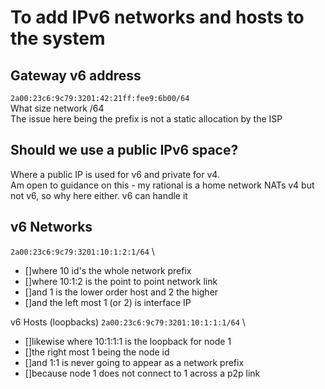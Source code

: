 # To add IPv6 networks and hosts to the system
## Gateway v6 address
```2a00:23c6:9c79:3201:42:21ff:fee9:6b00/64``` \
What size network /64 \
The issue here being the prefix is not a static allocation by the ISP

## Should we use a public IPv6 space?
Where a public IP is used for v6 and private for v4. \
Am open to guidance on this - my rational is a home network NATs v4 but not v6, so why here either. v6 can handle it

## v6 Networks
``2a00:23c6:9c79:3201:10:1:2:1/64`` \
- []where 10 id's the whole network prefix
- []where 10:1:2 is the point to point network link
- []and 1 is the lower order host and 2 the higher
- []and the left most 1 (or 2) is interface IP

v6 Hosts (loopbacks)
```2a00:23c6:9c79:3201:10:1:1:1/64``` \
- []likewise where 10:1:1:1 is the loopback for node 1
- []the right most 1 being the node id
- []and 1:1 is never going to appear as a network prefix 
- []because node 1 does not connect to 1 across a p2p link
